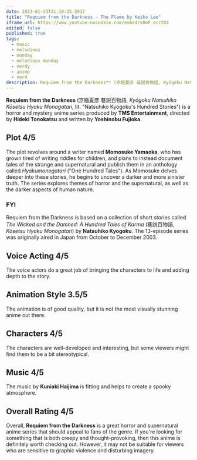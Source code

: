 ```yaml
---
date: 2023-01-23T21:10:35.593Z
title: "Requiem from the Darkness - The Flame by Keiko Lee"
iframe_url: https://www.youtube-nocookie.com/embed/vDmP_ecr2X4
edited: false
published: true
tags:
  - music
  - melodious
  - monday
  - melodious monday
  - nerdy
  - anime
  - nerd
description: Requiem from the Darkness** (京極夏彦 巷説百物語, Kyōgoku Natsuhiko Kōsetsu Hyaku Monogatari, lit. "Natsuhiko Kyogoku's Hundred Stories")
---
```


**Requiem from the Darkness** (京極夏彦 巷説百物語, _Kyōgoku Natsuhiko Kōsetsu Hyaku Monogatari_, lit. "Natsuhiko Kyogoku's Hundred Stories") is a horror and mystery anime series produced by **TMS Entertainment**, directed by **Hideki Tonokatsu** and written by **Yoshinobu Fujioka**.

## Plot 4/5
The plot revolves around a writer named **Momosuke Yamaoka**, who has grown tired of writing riddles for children, and plans to instead document tales of the strange and supernatural and publish them in an anthology called _Hyakumonogatari_ ("One Hundred Tales"). As Momosuke delves deeper into these stories, he begins to uncover a darker and more sinister truth. The series explores themes of horror and the supernatural, as well as the darker aspects of human nature.

### FYI
Requiem from the Darkness is based on a collection of short stories called _The Wicked and the Damned: A Hundred Tales of Karma_ (巷説百物語, _Kōsetsu Hyaku Monogatari_) by **Natsuhiko Kyogoku**. The 13-episode series was originally aired in Japan from October to December 2003.

## Voice Acting 4/5
The voice actors do a great job of bringing the characters to life and adding depth to the story. 

## Animation Style 3.5/5
The animation is of good quality, but it is not the most visually stunning anime out there.

## Characters 4/5
The characters are well-developed and interesting, but some viewers might find them to be a bit stereotypical. 

## Music 4/5
The music by **Kuniaki Haijima** is fitting and helps to create a spooky atmosphere.

## Overall Rating 4/5
Overall, **Requiem from the Darkness** is a great horror and supernatural anime series that should appeal to fans of the genre. If you're looking for something that is both creepy and thought-provoking, then this anime is definitely worth checking out. However, it may not be suitable for viewers who are sensitive to graphic violence and disturbing imagery.
